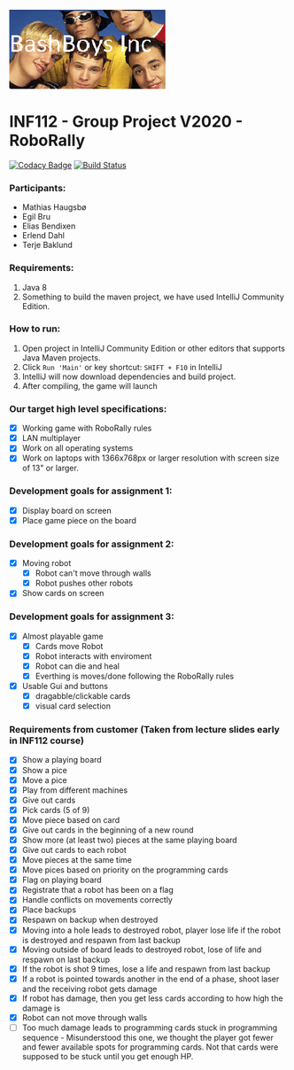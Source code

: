 ![Logo](Deliverables/BashBoysIncLogo.png)
# INF112 - Group Project V2020 - RoboRally

[![Codacy Badge](https://api.codacy.com/project/badge/Grade/2f558cb07fbf480480dbf5a9286d5362)](https://app.codacy.com/gh/inf112-v20/BashBoys_Inc?utm_source=github.com&utm_medium=referral&utm_content=inf112-v20/BashBoys_Inc&utm_campaign=Badge_Grade_Dashboard)
[![Build Status](https://travis-ci.com/inf112-v20/BashBoys_Inc.svg?branch=master)](https://travis-ci.com/inf112-v20/BashBoys_Inc)


### Participants:
- Mathias Haugsbø
- Egil Bru 
- Elias Bendixen
- Erlend Dahl
- Terje Baklund

### Requirements:
1. Java 8
2. Something to build the maven project, we have used IntelliJ Community Edition.

### How to run:
1. Open project in IntelliJ Community Edition or other editors that supports Java Maven projects.
2. Click `Run 'Main'` or key shortcut: `SHIFT + F10` in IntelliJ
3. IntelliJ will now download dependencies and build project.
4. After compiling, the game will launch

### Our target high level specifications:
- [x] Working game with RoboRally rules
- [x] LAN multiplayer
- [x] Work on all operating systems
- [x] Work on laptops with 1366x768px or larger resolution with screen size of 13" or larger.

### Development goals for assignment 1:
- [x] Display board on screen
- [x] Place game piece on the board

### Development goals for assignment 2:
- [x] Moving robot
  - [x] Robot can't move through walls
  - [x] Robot pushes other robots
- [x] Show cards on screen

### Development goals for assignment 3:
- [x] Almost playable game
  - [x] Cards move Robot 
  - [x] Robot interacts with enviroment
  - [x] Robot can die and heal
  - [x] Everthing is moves/done following the RoboRally rules
- [x] Usable Gui and buttons
  - [x] dragabble/clickable cards
  - [x] visual card selection

### Requirements from customer (Taken from lecture slides early in INF112 course)
- [x] Show a playing board
- [x] Show a pice
- [x] Move a pice
- [x] Play from different machines
- [x] Give out cards
- [x] Pick cards (5 of 9)
- [x] Move piece based on card
- [x] Give out cards in the beginning of a new round
- [x] Show more (at least two) pieces at the same playing board
- [x] Give out cards to each robot
- [x] Move pieces at the same time
- [x] Move pices based on priority on the programming cards
- [x] Flag on playing board
- [x] Registrate that a robot has been on a flag
- [x] Handle conflicts on movements correctly
- [x] Place backups
- [x] Respawn on backup when destroyed
- [x] Moving into a hole leads to destroyed robot, player lose life if the robot is destroyed and respawn from last backup
- [x] Moving outside of board leads to destroyed robot, lose of life and respawn on last backup
- [x] If the robot is shot 9 times, lose a life and respawn from last backup
- [x] If a robot is pointed towards another in the end of a phase, shoot laser and the receiving robot gets damage
- [x] If robot has damage, then you get less cards according to how high the damage is
- [x] Robot can not move through walls
- [ ] Too much damage leads to programming cards stuck in programming sequence
      - Misunderstood this one, we thought the player got fewer and fewer available spots for programming cards. Not that cards were supposed to be stuck until you get enough HP.
